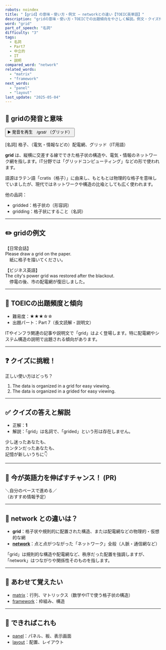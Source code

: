 ```yaml
---
robots: noindex
title: "【grid】の意味・使い方・例文 ― networkとの違い【TOEIC英単語】"
description: "gridの意味・使い方・TOEICでの出題傾向をやさしく解説。例文・クイズ付きでnetworkとの違いもわかりやすく学べます。"
word: "grid"
part_of_speech: "名詞"
difficulty: "3"
tags:
  - 名詞
  - Part7
  - 中立的
  - IT
  - 説明
compared_word: "network"
related_words:
  - "matrix"
  - "framework"
next_words:
  - "panel"
  - "layout"
last_update: "2025-05-04"
---
```


## 🔰 gridの発音と意味

<button class="play-audio" onclick="playTTS('grid')">
  <span class="play-audio-main">
    ▶️ 発音を再生　/grɪd/
  </span>
  <span class="play-audio-sub">
    （グリッド）
  </span>
</button>

[名詞] 格子、（電気・情報などの）配電網、グリッド（IT用語）

**grid** は、縦横に交差する線でできた格子状の構造や、電気・情報のネットワーク網を指します。IT分野では「グリッドコンピューティング」などの形で使われます。

語源はラテン語「cratis（格子）」に由来し、もともとは物理的な格子を意味していましたが、現代ではネットワークや構造の比喩としても広く使われます。

他の品詞：  
- gridded：格子状の（形容詞）
- gridding：格子状にすること（名詞）

---

## ✏️ gridの例文

【日常会話】  
Please draw a grid on the paper.  
　紙に格子を描いてください。

【ビジネス英語】  
The city's power grid was restored after the blackout.  
　停電の後、市の配電網が復旧しました。

---

## 🎯 TOEICの出題頻度と傾向

- 難易度：★★★☆☆
- 出題パート：Part 7（長文読解・説明文）

ITやインフラ関連の記事や説明文で「grid」はよく登場します。特に配電網やシステム構造の説明で出題される傾向があります。

---

## ❓ クイズに挑戦！

正しい使い方はどっち？

1. The data is organized in a grid for easy viewing.  
2. The data is organized in a grided for easy viewing.

---

## ✅ クイズの答えと解説

- 正解：**1**
- 解説：「grid」は名詞で、「grided」という形は存在しません。

少し迷ったあなたも、  
カンタンだったあなたも、  
記憶が新しいうちに👇️

---

## 🚀 今が英語力を伸ばすチャンス！ (PR)

<div class="info-center">
＼自分のペースで進める／<br>  
（おすすめ情報予定）
</div>

---

## 🤔  network との違いは？

- **grid**：格子状や規則的に配置された構造、または配電網などの物理的・仮想的な網
- **[network](/word/network)**：点と点がつながった「ネットワーク」全般（人脈・通信網など）

「grid」は規則的な構造や配電網など、秩序だった配置を強調しますが、「network」はつながりや関係性そのものを指します。

---

## 🧩 あわせて覚えたい

- [matrix](/word/matrix)：行列、マトリックス（数学やITで使う格子状の構造）
- [framework](/word/framework)：枠組み、構造

---

## 📖 できればこれも

- [panel](/word/panel)：パネル、板、表示画面
- [layout](/word/layout)：配置、レイアウト

<!-- cvid: aid45_bid43 -->
